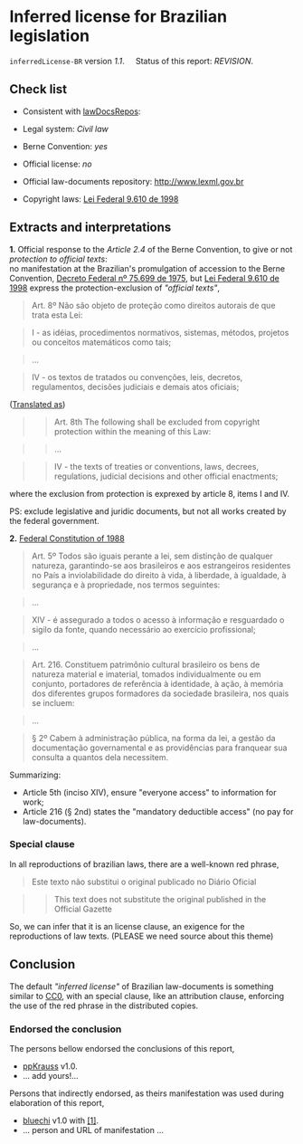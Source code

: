 # Inferred license for Brazilian legislation
`inferredLicense-BR` version *1.1*. &nbsp;&nbsp;&nbsp; Status of this report: *REVISION*.

## Check list
* Consistent with [lawDocsRepos](https://github.com/ppKrauss/openCitation/blob/master/data/lawDocsRepos.csv):

 * Legal system: *Civil law*

 * Berne Convention: *yes*

 * Official license: *no*

 * Official law-documents repository: http://www.lexml.gov.br

* Copyright laws: [Lei Federal 9.610 de 1998](http://www.lexml.gov.br/urn/urn:lex:br:federal:lei:1998-02-19;9610)

## Extracts and interpretations

**1.** Official response to the *Article 2.4* of the Berne Convention, to give or not *protection to official texts*:<br/> no manifestation at the Brazilian's promulgation of accession to the Berne Convention, [Decreto Federal nº 75.699 de 1975](http://www.lexml.gov.br/urn/urn:lex:br:federal:decreto:1975-05-06;75699),  but [Lei Federal 9.610 de 1998](http://www.lexml.gov.br/urn/urn:lex:br:federal:lei:1998-02-19;9610) express the protection-exclusion of *"official texts"*,

>  Art. 8º Não são objeto de proteção como direitos autorais de que trata esta Lei:

> I - as idéias, procedimentos normativos, sistemas, métodos, projetos ou conceitos matemáticos como tais;

> ...

> IV - os textos de tratados ou convenções, leis, decretos, regulamentos, decisões judiciais e demais atos oficiais;


([Translated as](http://english.tse.jus.br/arquivos/federal-constitution))

>> Art. 8th The following shall be excluded from copyright protection within the meaning of this Law:

>> ...

>> IV - the texts of treaties or conventions, laws, decrees, regulations, judicial decisions and other official enactments;

where the exclusion from protection is exprexed by article 8, items I and IV.

PS: exclude legislative and juridic documents, but not all works created by the federal government.

**2.** [Federal Constitution of 1988](http://www.lexml.gov.br/urn/urn:lex:br:federal:constituicao:1988-10-05;1988)

> Art. 5º Todos são iguais perante a lei, sem distinção de qualquer natureza, garantindo-se aos brasileiros e aos estrangeiros residentes no País a inviolabilidade do direito à vida, à liberdade, à igualdade, à segurança e à propriedade, nos termos seguintes:

>  ...

> XIV - é assegurado a todos o acesso à informação e resguardado o sigilo da fonte, quando necessário ao exercício profissional; 

>  ...

>  Art. 216. Constituem patrimônio cultural brasileiro os bens de natureza material e imaterial, tomados individualmente ou em conjunto, portadores de referência à identidade, à ação, à memória dos diferentes grupos formadores da sociedade brasileira, nos quais se incluem: 

> ...

>  § 2º Cabem à administração pública, na forma da lei, a gestão da documentação governamental e as providências para franquear sua consulta a quantos dela necessitem. 

Summarizing: 
* Article 5th (inciso XIV), ensure "everyone access" to information for work;
* Article 216 (§ 2nd) states the "mandatory deductible access" (no pay for law-documents).

### Special clause
In all reproductions of brazilian laws, there are a well-known red phrase,

> Este texto não substitui o original publicado no Diário Oficial

>  > This text does not substitute the original published in the Official Gazette

So, we can infer  that it is an license clause, an exigence for  the reproductions of law texts. (PLEASE we need source about this theme) 

## Conclusion

The default *"inferred license"* of Brazilian law-documents is something similar to [CC0](https://creativecommons.org/publicdomain/zero/1.0/legalcode),  with an special clause, like an attribution clause, enforcing the use of the red phrase in the distributed copies.

### Endorsed the conclusion
The persons bellow endorsed the conclusions of this report,
* [ppKrauss](https://github.com/ppKrauss) v1.0.
* ... add yours!...

Persons that indirectly endorsed, as theirs manifestation was used during elaboration of this report,
* [bluechi](https://github.com/bluechi) v1.0 with [[1]](https://github.com/okfn/opendefinition/issues/114#issuecomment-122265499).
* ... person and URL of manifestation ...

